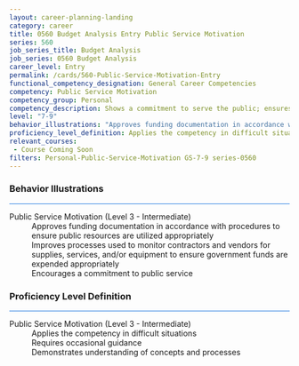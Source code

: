 ```yaml
---
layout: career-planning-landing
category: career
title: 0560 Budget Analysis Entry Public Service Motivation
series: 560
job_series_title: Budget Analysis
job_series: 0560 Budget Analysis
career_level: Entry
permalink: /cards/560-Public-Service-Motivation-Entry
functional_competency_designation: General Career Competencies
competency: Public Service Motivation
competency_group: Personal
competency_description: Shows a commitment to serve the public; ensures that actions meet public needs; aligns organizational objectives and practices with public interests
level: "7-9"
behavior_illustrations: "Approves funding documentation in accordance with procedures to ensure public resources are utilized appropriately ? Improves processes used to monitor contractors and vendors for supplies, services, and/or equipment to ensure government funds are expended appropriately ? Encourages a commitment to public service"
proficiency_level_definition: Applies the competency in difficult situations ? Requires occasional guidance ? Demonstrates understanding of concepts and processes
relevant_courses: 
 - Course Coming Soon
filters: Personal-Public-Service-Motivation GS-7-9 series-0560
---
```


<div class="desktop:grid-col-6 margin-y-3">
  <div class="border-top-2 bg-white padding-3 shadow-5 height-full members-hover border-1px button-border border-top-blue radius-lg card-text-color">
    <h3>Behavior Illustrations</h3>
    <hr style="background-color: #1b74e0 !important;"/>
    <dl class="text-base card-content-color"><dt>Public Service Motivation (Level 3 - Intermediate)</dt><dd>Approves funding documentation in accordance with procedures to ensure public resources are utilized appropriately </dd><dd> Improves processes used to monitor contractors and vendors for supplies, services, and/or equipment to ensure government funds are expended appropriately </dd><dd> Encourages a commitment to public service</dd></dl>
  </div>
</div>
<div class="desktop:grid-col-6 margin-y-3">
  <div class="border-top-2 bg-white padding-3 shadow-5 height-full members-hover border-1px button-border border-top-blue radius-lg card-text-color">
    <h3>Proficiency Level Definition</h3>
     <hr style="background-color: #1b74e0 !important;"/>
    <dl class="text-base card-content-color"><dt>Public Service Motivation (Level 3 - Intermediate)</dt><dd>Applies the competency in difficult situations </dd><dd> Requires occasional guidance </dd><dd> Demonstrates understanding of concepts and processes</dd></dl>
  </div>
</div>